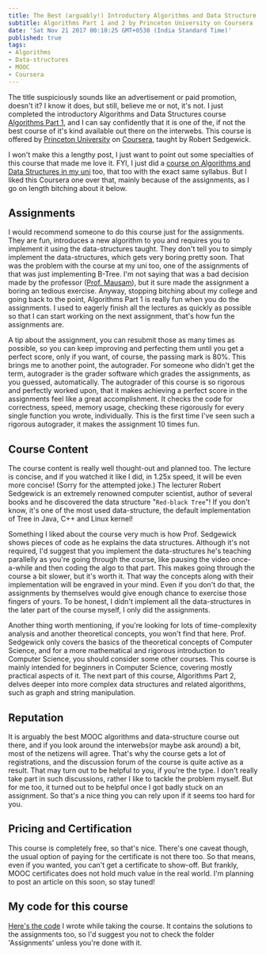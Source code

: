 ```yaml
---
title: The Best (arguably!) Introductory Algorithms and Data Structure Course
subtitle: Algorithms Part 1 and 2 by Princeton University on Coursera 
date: 'Sat Nov 21 2017 00:10:25 GMT+0530 (India Standard Time)'
published: true
tags:
- Algorithms
- Data-structures
- MOOC
- Coursera 
---
```


The title suspiciously sounds like an advertisement or paid promotion, doesn't it? I know it does, but still, believe me or not, it's not. I just completed the introductory Algorithms and Data Structures course [Algorithms Part 1](https://www.coursera.org/learn/algorithms-part1), and I can say confidently that it is one of the, if not the best course of it's kind available out there on the interwebs. This course is offered by [Princeton University](https://www.princeton.edu/) on [Coursera](https://www.coursera.org/), taught by Robert Sedgewick.

I won't make this a lengthy post, I just want to point out some specialties of this course that made me love it. FYI, I just did a [course on Algorithms and Data Structures in my uni](http://www.cse.iitd.ac.in/~mausam/courses/col106/autumn2017/) too, that too with the exact same syllabus. But I liked this Coursera one over that, mainly because of the assignments, as I go on length bitching about it below.


## Assignments

I would recommend someone to do this course just for the assignments. They are fun, introduces a new algorithm to you and requires you to implement it using the data-structures taught. They don't tell you to simply implement the data-structures, which gets very boring pretty soon. That was the problem with the course at my uni too, one of the assignments of that was just implementing B-Tree. I'm not saying that was a bad decision made by the professor ([Prof. Mausam](http://www.cse.iitd.ac.in/~mausam/)), but it sure made the assignment a boring an tedious exercise. Anyway, stopping bitching about my college and going back to the point, Algorithms Part 1 is really fun when you do the assignments. I used to eagerly finish all the lectures as quickly as possible so that I can start working on the next assignment, that's how fun the assignments are.

A tip about the assignment, you can resubmit those as many times as possible, so you can keep improving and perfecting them until you get a perfect score, only if you want, of course, the passing mark is 80%. This brings me to another point, the autograder. For someone who didn't get the term, autograder is the grader software which grades the assignments, as you guessed, automatically. The autograder of this course is so rigorous and perfectly worked upon, that it makes achieving a perfect score in the assignments feel like a great accomplishment. It checks the code for correctness, speed, memory usage, checking these rigorously for every single function you wrote, individually. This is the first time I've seen such a rigorous autograder, it makes the assignment 10 times fun.

## Course Content 

The course content is really well thought-out and planned too. The lecture is concise, and if you watched it like I did, in 1.25x speed, it will be even more concise! (Sorry for the attempted joke.) The lecturer Robert Sedgewick is an extremely renowned computer scientist, author of several books and he discovered the data structure "`Red-black Tree`"! If you don't know, it's one of the most used data-structure, the default implementation of Tree in Java, C++ and Linux kernel!

Something I liked about the course very much is how Prof. Sedgewick shows pieces of code as he explains the data structures. Although it's not required, I'd suggest that you implement the data-structures he's teaching parallelly as you're going through the course, like pausing the video once-a-while and then coding the algo to that part. This makes going through the course a bit slower, but it's worth it. That way the concepts along with their implementation will be engraved in your mind. Even if you don't do that, the assignments by themselves would give enough chance to exercise those fingers of yours. To be honest, I didn't implement all the data-structures in the later part of the course myself, I only did the assignments.

Another thing worth mentioning, if you're looking for lots of time-complexity analysis and another theoretical concepts, you won't find that here. Prof. Sedgewick only covers the basics of the theoretical concepts of Computer Science, and for a more mathematical and rigorous introduction to Computer Science, you should consider some other courses. This course is mainly intended for beginners in Computer Science, covering mostly practical aspects of it. The next part of this course, Algorithms Part 2, delves deeper into more complex data structures and related algorithms, such as graph and string manipulation.


## Reputation

It is arguably the best MOOC algorithms and data-structure course out there, and if you look around the interwebs(or maybe ask around) a bit, most of the netizens will agree. That's why the course gets a lot of registrations, and the discussion forum of the course is quite active as a result. That may turn out to be helpful to you, if you're the type. I don't really take part in such discussions, rather I like to tackle the problem myself. But for me too, it turned out to be helpful once I got badly stuck on an assignment. So that's a nice thing you can rely upon if it seems too hard for you.

## Pricing and Certification

This course is completely free, so that's nice. There's one caveat though, the usual option of paying for the certificate is not there too. So that means, even if you wanted, you can't get a certificate to show-off. But frankly, MOOC certificates does not hold much value in the real world. I'm planning to post an article on this soon, so stay tuned!


## My code for this course

[Here's the code](https://github.com/SkullTech/algorithms-princeton) I wrote while taking the course. It contains the solutions to the assignments too, so I'd suggest you not to check the folder 'Assignments' unless you're done with it. 
